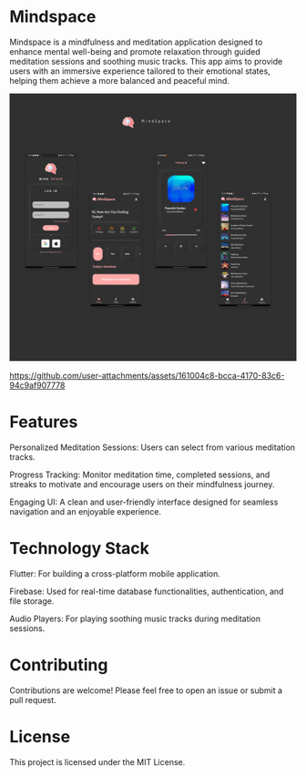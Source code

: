 # Mindspace

Mindspace is a mindfulness and meditation application designed to enhance mental well-being and promote relaxation through guided meditation sessions and soothing music tracks. This app aims to provide users with an immersive experience tailored to their emotional states, helping them achieve a more balanced and peaceful mind.

![Mindspace App Screenshot](assets/images/MindSpace.png)



https://github.com/user-attachments/assets/161004c8-bcca-4170-83c6-94c9af907778


# Features
Personalized Meditation Sessions: 
  Users can select from various meditation tracks.

Progress Tracking: 
  Monitor meditation time, completed sessions, and streaks to motivate and encourage users on their mindfulness journey.

Engaging UI:
  A clean and user-friendly interface designed for seamless navigation and an enjoyable experience.

# Technology Stack
Flutter: 
  For building a cross-platform mobile application.
  
Firebase: 
  Used for real-time database functionalities, authentication, and file storage.

Audio Players: 
  For playing soothing music tracks during meditation sessions.

# Contributing
Contributions are welcome! Please feel free to open an issue or submit a pull request.

# License
This project is licensed under the MIT License.
